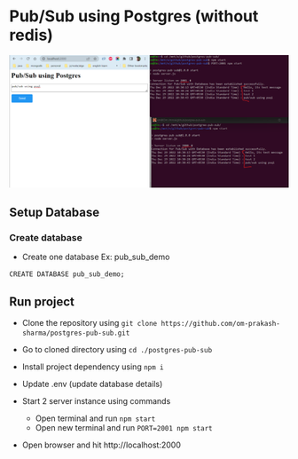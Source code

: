 # Pub/Sub using Postgres (without redis)

![Screenshot](doc/sample.png)

## Setup Database

### Create database

-   Create one database Ex: pub_sub_demo

```
CREATE DATABASE pub_sub_demo;
```

## Run project

-   Clone the repository using `git clone https://github.com/om-prakash-sharma/postgres-pub-sub.git`

-   Go to cloned directory using `cd ./postgres-pub-sub`

-   Install project dependency using `npm i`

-   Update .env (update database details)

-   Start 2 server instance using commands

    -   Open terminal and run `npm start`
    -   Open new terminal and run `PORT=2001 npm start`

-   Open browser and hit http://localhost:2000
